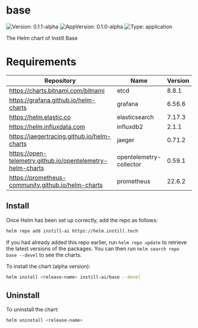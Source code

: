 # base

![Version: 0.1.1-alpha](https://img.shields.io/badge/Version-0.1.1--alpha-informational?style=flat-square) ![AppVersion: 0.1.0-alpha](https://img.shields.io/badge/AppVersion-0.1.0--alpha-informational?style=flat-square) ![Type: application](https://img.shields.io/badge/Type-application-informational?style=flat-square)

The Helm chart of Instill Base

# Requirements

| Repository | Name | Version |
|------------|------|---------|
| https://charts.bitnami.com/bitnami | etcd | 8.8.1 |
| https://grafana.github.io/helm-charts | grafana | 6.56.6 |
| https://helm.elastic.co | elasticsearch | 7.17.3 |
| https://helm.influxdata.com | influxdb2 | 2.1.1 |
| https://jaegertracing.github.io/helm-charts | jaeger | 0.71.2 |
| https://open-telemetry.github.io/opentelemetry-helm-charts | opentelemetry-collector | 0.59.1 |
| https://prometheus-community.github.io/helm-charts | prometheus | 22.6.2 |

## Install

Once Helm has been set up correctly, add the repo as follows:

```bash
helm repo add instill-ai https://helm.instill.tech
```

If you had already added this repo earlier, run `helm repo update` to retrieve
the latest versions of the packages. You can then run `helm search repo base --devel` to see the charts.

To install the chart (alpha version):

```bash
helm install <release-name> instill-ai/base --devel
```

## Uninstall

To uninstall the chart:

```bash
helm uninstall <release-name>
```
